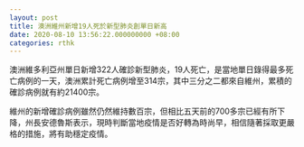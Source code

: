 ```yaml
---
layout: post
title: 澳洲維州新增19人死於新型肺炎創單日新高
date: 2020-08-10 13:56:22.000000000 +08:00
categories: rthk
---
```


澳洲維多利亞州單日新增322人確診新型肺炎，19人死亡，是當地單日錄得最多死亡病例的一天，澳洲累計死亡病例增至314宗，其中三分之二都來自維州，累積的確診病例就有約21400宗。

維州的新增確診病例雖然仍然維持數百宗，但相比五天前的700多宗已經有所下降，州長安德魯斯表示，現時判斷當地疫情是否好轉為時尚早，相信隨著採取更嚴格的措施，將有助穩定疫情。
